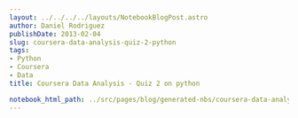 ```yaml
---
layout: ../../../../layouts/NotebookBlogPost.astro
author: Daniel Rodriguez
publishDate: 2013-02-04
slug: coursera-data-analysis-quiz-2-python
tags:
- Python
- Coursera
- Data
title: Coursera Data Analysis - Quiz 2 on python

notebook_html_path: ../src/pages/blog/generated-nbs/coursera-data-analysis-quiz-2-python.html
---
```


